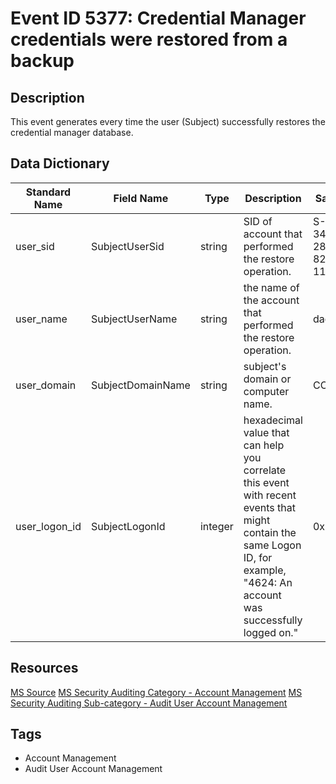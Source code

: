 # Event ID 5377: Credential Manager credentials were restored from a backup

## Description
This event generates every time the user (Subject) successfully restores the credential manager database.

## Data Dictionary
|Standard Name|Field Name|Type|Description|Sample Value|
|---|---|---|---|---|
|user_sid|SubjectUserSid|string|SID of account that performed the restore operation.|S-1-5-21-3457937927-2839227994-823803824-1104|
|user_name|SubjectUserName|string|the name of the account that performed the restore operation.|dadmin|
|user_domain|SubjectDomainName|string|subject's domain or computer name.|CONTOSO|
|user_logon_id|SubjectLogonId|integer|hexadecimal value that can help you correlate this event with recent events that might contain the same Logon ID, for example, "4624: An account was successfully logged on."|0x30d7c|

## Resources
[MS Source](https://github.com/MicrosoftDocs/windows-itpro-docs/blob/master/windows/security/threat-protection/auditing/event-5377.md)
[MS Security Auditing Category - Account Management](https://docs.microsoft.com/en-us/windows/security/threat-protection/auditing/advanced-security-audit-policy-settings#account-management)
[MS Security Auditing Sub-category - Audit User Account Management](https://github.com/MicrosoftDocs/windows-itpro-docs/tree/master/windows/security/threat-protection/auditing/audit-user-account-management.md)

## Tags
* Account Management
* Audit User Account Management